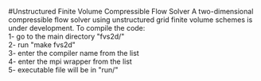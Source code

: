 #Unstructured Finite Volume Compressible Flow Solver
A two-dimensional compressible flow solver using unstructured grid finite volume schemes is under development. 
To compile the code:<br/>
1- go to the main directory "fvs2d/"<br/>
2- run "make fvs2d"<br/>
3- enter the compiler name from the list<br/>
4- enter the mpi wrapper from the list<br/>
5- executable file will be in "run/"<br/>
